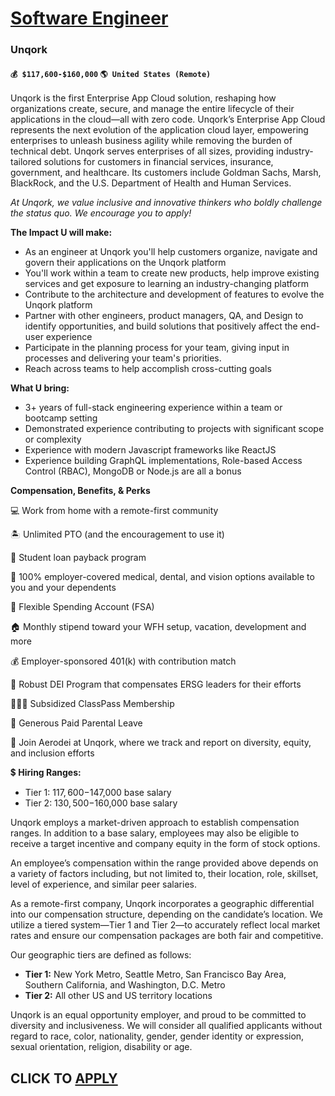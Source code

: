 # [Software Engineer](https://www.remotewlb.com/apply/software-engineer-131127)  
### Unqork  
#### `💰 $117,600-$160,000` `🌎 United States (Remote)`  

Unqork is the first Enterprise App Cloud solution, reshaping how organizations create, secure, and manage the entire lifecycle of their applications in the cloud—all with zero code. Unqork’s Enterprise App Cloud represents the next evolution of the application cloud layer, empowering enterprises to unleash business agility while removing the burden of technical debt. Unqork serves enterprises of all sizes, providing industry-tailored solutions for customers in financial services, insurance, government, and healthcare. Its customers include Goldman Sachs, Marsh, BlackRock, and the U.S. Department of Health and Human Services.

_At Unqork, we value inclusive and innovative thinkers who boldly challenge the status quo. We encourage you to apply!_

**The Impact U will make:**

  * As an engineer at Unqork you'll help customers organize, navigate and govern their applications on the Unqork platform
  * You'll work within a team to create new products, help improve existing services and get exposure to learning an industry-changing platform
  * Contribute to the architecture and development of features to evolve the Unqork platform
  * Partner with other engineers, product managers, QA, and Design to identify opportunities, and build solutions that positively affect the end-user experience
  * Participate in the planning process for your team, giving input in processes and delivering your team's priorities.
  * Reach across teams to help accomplish cross-cutting goals

**What U bring:**

  * 3+ years of full-stack engineering experience within a team or bootcamp setting
  * Demonstrated experience contributing to projects with significant scope or complexity
  * Experience with modern Javascript frameworks like ReactJS
  * Experience building GraphQL implementations, Role-based Access Control (RBAC), MongoDB or Node.js are all a bonus

**Compensation, Benefits, & Perks**

💻 Work from home with a remote-first community

🏝 Unlimited PTO (and the encouragement to use it)

📝 Student loan payback program

🏥 100% employer-covered medical, dental, and vision options available to you and your dependents

💸 Flexible Spending Account (FSA)

🏠 Monthly stipend toward your WFH setup, vacation, development and more

💰 Employer-sponsored 401(k) with contribution match

📣 Robust DEI Program that compensates ERSG leaders for their efforts

🏋🏻‍♀️ Subsidized ClassPass Membership

🍼 Generous Paid Parental Leave

🚀 Join Aerodei at Unqork, where we track and report on diversity, equity, and inclusion efforts

💲 **Hiring Ranges:**

  * Tier 1: $117,600-$147,000 base salary
  * Tier 2: $130,500-$160,000 base salary

Unqork employs a market-driven approach to establish compensation ranges. In addition to a base salary, employees may also be eligible to receive a target incentive and company equity in the form of stock options.

An employee’s compensation within the range provided above depends on a variety of factors including, but not limited to, their location, role, skillset, level of experience, and similar peer salaries.

As a remote-first company, Unqork incorporates a geographic differential into our compensation structure, depending on the candidate’s location. We utilize a tiered system—Tier 1 and Tier 2—to accurately reflect local market rates and ensure our compensation packages are both fair and competitive.

Our geographic tiers are defined as follows:

  * **Tier 1:** New York Metro, Seattle Metro, San Francisco Bay Area, Southern California, and Washington, D.C. Metro
  * **Tier 2:** All other US and US territory locations 

Unqork is an equal opportunity employer, and proud to be committed to diversity and inclusiveness. We will consider all qualified applicants without regard to race, color, nationality, gender, gender identity or expression, sexual orientation, religion, disability or age.

  
## CLICK TO [APPLY](https://www.remotewlb.com/apply/software-engineer-131127)


